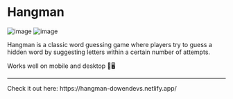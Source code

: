 <h1>Hangman</h1>

![image](https://github.com/user-attachments/assets/4ee8b353-62da-4827-9da4-d5c21b9b5071) ![image](https://github.com/user-attachments/assets/9c2bafa4-c9e0-4660-adcd-1fc167d24294)



Hangman is a classic word guessing game where players try to guess a hidden word by suggesting letters within a certain number of attempts. 

Works well on mobile and desktop 📱🖥️
<hr>
Check it out here: https://hangman-dowendevs.netlify.app/
